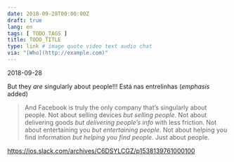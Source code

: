 ```yaml
---
date: 2018-09-28T00:00:00Z
draft: true
lang: en
tags: [ TODO_TAGS ]
title: TODO_TITLE
type: link # image quote video text audio chat
via: "[Who](http://example.com)"
---
```



2018-09-28

But they _are_ singularly about people!!! Está nas entrelinhas (*emphasis* added)

>And Facebook is truly the only company that’s singularly about people. Not about selling devices *but selling people*. Not about delivering goods *but delivering people’s info* with less friction. Not about entertaining you *but entertaining people*. Not about helping you find information *but helping you find people*. Just about people.

https://ios.slack.com/archives/C6DSYLCGZ/p1538139761000100
[
]((null))

